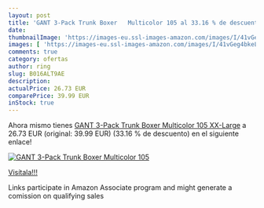 ```yaml
---
layout: post
title: 'GANT 3-Pack Trunk Boxer   Multicolor 105 al 33.16 % de descuento'
date: 
thumbnailImage: 'https://images-eu.ssl-images-amazon.com/images/I/41vGeg4bkeL._SL200_.jpg'
images: [ 'https://images-eu.ssl-images-amazon.com/images/I/41vGeg4bkeL._SL200_.jpg' ]
comments: true
category: ofertas
author: ring
slug: B016ALT9AE
description:
actualPrice: 26.73 EUR
comparePrice: 39.99 EUR
inStock: true
---
```


Ahora mismo tienes [GANT 3-Pack Trunk Boxer   Multicolor 105   XX-Large](https://www.amazon.es/dp/B016ALT9AE/?tag=tolees-21) a 26.73 EUR (original: 39.99 EUR) (33.16 %  de descuento) en el siguiente enlace!

[![GANT 3-Pack Trunk Boxer   Multicolor 105](https://images-eu.ssl-images-amazon.com/images/I/41vGeg4bkeL._SL200_.jpg)](https://www.amazon.es/dp/B016ALT9AE/?tag=tolees-21)

[Visítala!!!](https://www.amazon.es/dp/B016ALT9AE/?tag=tolees-21)

Links participate in Amazon Associate program and might generate a comission on qualifying sales
